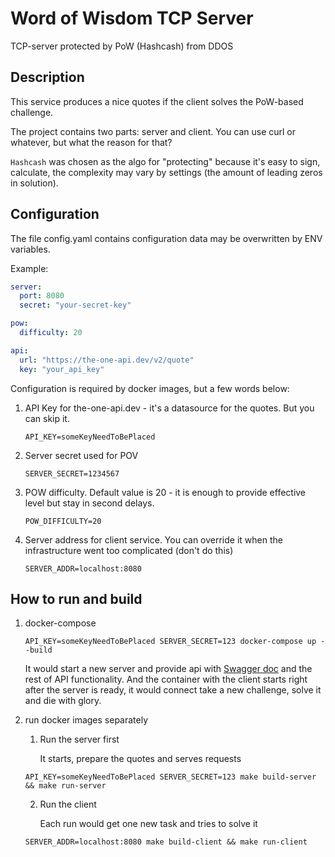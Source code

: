 # Word of Wisdom TCP Server

TCP-server protected by PoW (Hashcash) from DDOS

## Description

This service produces a nice quotes if the client solves the PoW-based challenge.

The project contains two parts: server and client. You can use curl or whatever, but what the reason for that?

`Hashcash` was chosen as the algo for "protecting" because it's easy to sign, calculate, the complexity may vary by settings (the amount of leading zeros in solution). 

## Configuration

The file config.yaml contains configuration data may be overwritten by ENV variables.

Example:


```yaml
server:
  port: 8080
  secret: "your-secret-key"

pow:
  difficulty: 20

api:
  url: "https://the-one-api.dev/v2/quote"
  key: "your_api_key"
```
Configuration is required by docker images, but a few words below:

1. API Key for the-one-api.dev - it's a datasource for the quotes. But you can skip it.

   `API_KEY=someKeyNeedToBePlaced`
2. Server secret used for POV

   `SERVER_SECRET=1234567`
3. POW difficulty. Default value is 20 - it is enough to provide effective level but stay in second delays.

    `POW_DIFFICULTY=20`
4. Server address for client service. You can override it when the infrastructure went too complicated (don't do this)
   
    `SERVER_ADDR=localhost:8080`

## How to run and build

1. docker-compose

    `API_KEY=someKeyNeedToBePlaced SERVER_SECRET=123 docker-compose up --build`

    It would start a new server and provide api with [Swagger doc](http://localhost:8080/swagger/index.html) and the rest
    of API functionality.
    And the container with the client starts right after the server is ready, it would connect take a new challenge, solve it
    and die with glory.

2. run docker images separately
   
   1. Run the server first
   
      It starts, prepare the quotes and serves requests

    `API_KEY=someKeyNeedToBePlaced SERVER_SECRET=123 make build-server && make run-server`

    2. Run the client
   
       Each run would get one new task and tries to solve it
   
    `SERVER_ADDR=localhost:8080 make build-client && make run-client`
